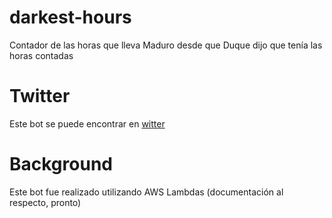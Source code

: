 # darkest-hours
Contador de las horas que lleva Maduro desde que Duque dijo que tenía las horas contadas

# Twitter

Este bot se puede encontrar en [witter](https://twitter.com/BotHorasMaduro)

# Background

Este bot fue realizado utilizando AWS Lambdas (documentación al respecto, pronto)
